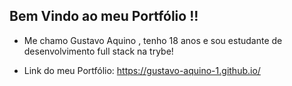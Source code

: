 ## Bem Vindo ao meu Portfólio !!

- Me chamo Gustavo Aquino , tenho 18 anos e sou estudante de desenvolvimento full stack na trybe!

- Link do meu Portfólio: https://gustavo-aquino-1.github.io/
